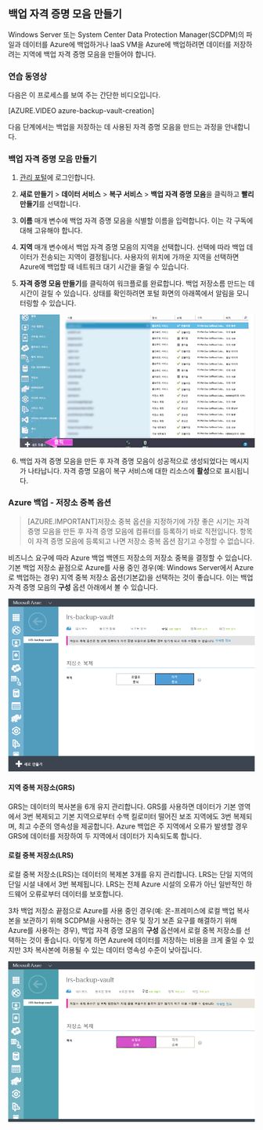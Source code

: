 ## 백업 자격 증명 모음 만들기
Windows Server 또는 System Center Data Protection Manager(SCDPM)의 파일과 데이터를 Azure에 백업하거나 IaaS VM을 Azure에 백업하려면 데이터를 저장하려는 지역에 백업 자격 증명 모음을 만들어야 합니다.

### 연습 동영상

다음은 이 프로세스를 보여 주는 간단한 비디오입니다.

[AZURE.VIDEO azure-backup-vault-creation]

다음 단계에서는 백업을 저장하는 데 사용된 자격 증명 모음을 만드는 과정을 안내합니다.

### 백업 자격 증명 모음 만들기
1. [관리 포털](https://manage.windowsazure.com/)에 로그인합니다.
2. **새로 만들기** > **데이터 서비스** > **복구 서비스** > **백업 자격 증명 모음**을 클릭하고 **빨리 만들기**를 선택합니다.
3. **이름** 매개 변수에 백업 자격 증명 모음을 식별할 이름을 입력합니다. 이는 각 구독에 대해 고유해야 합니다.
4. **지역** 매개 변수에서 백업 자격 증명 모음의 지역을 선택합니다. 선택에 따라 백업 데이터가 전송되는 지역이 결정됩니다. 사용자의 위치에 가까운 지역을 선택하면 Azure에 백업할 때 네트워크 대기 시간을 줄일 수 있습니다.
5. **자격 증명 모음 만들기**를 클릭하여 워크플로를 완료합니다. 백업 저장소름 만드는 데 시간이 걸릴 수 있습니다. 상태를 확인하려면 포털 화면의 아래쪽에서 알림을 모니터링할 수 있습니다.

    ![자격 증명 모음을 만드는 중](./media/backup-create-vault-wgif/create-vault-wgif.gif)

6. 백업 자격 증명 모음을 만든 후 자격 증명 모음이 성공적으로 생성되었다는 메시지가 나타납니다. 자격 증명 모음이 복구 서비스에 대한 리소스에 **활성**으로 표시됩니다.

### Azure 백업 - 저장소 중복 옵션

> [AZURE.IMPORTANT]저장소 중복 옵션을 지정하기에 가장 좋은 시기는 자격 증명 모음을 만든 후 자격 증명 모음에 컴퓨터를 등록하기 바로 직전입니다. 항목이 자격 증명 모음에 등록되고 나면 저장소 중복 옵션 잠기고 수정할 수 없습니다.

비즈니스 요구에 따라 Azure 백업 백엔드 저장소의 저장소 중복을 결정할 수 있습니다. 기본 백업 저장소 끝점으로 Azure를 사용 중인 경우(예: Windows Server에서 Azure로 백업하는 경우) 지역 중복 저장소 옵션(기본값)을 선택하는 것이 좋습니다. 이는 백업 자격 증명 모음의 **구성** 옵션 아래에서 볼 수 있습니다.

![GRS](./media/backup-create-vault/grs.png)

#### 지역 중복 저장소(GRS)
GRS는 데이터의 복사본을 6개 유지 관리합니다. GRS를 사용하면 데이터가 기본 영역에서 3번 복제되고 기본 지역으로부터 수백 킬로미터 떨어진 보조 지역에도 3번 복제되며, 최고 수준의 영속성을 제공합니다. Azure 백업은 주 지역에서 오류가 발생할 경우 GRS에 데이터를 저장하여 두 지역에서 데이터가 지속되도록 합니다.

#### 로컬 중복 저장소(LRS)
로컬 중복 저장소(LRS)는 데이터의 복제본 3개를 유지 관리합니다. LRS는 단일 지역의 단일 시설 내에서 3번 복제됩니다. LRS는 전체 Azure 시설의 오류가 아닌 일반적인 하드웨어 오류로부터 데이터를 보호합니다.

3차 백업 저장소 끝점으로 Azure를 사용 중인 경우(예: 온-프레미스에 로컬 백업 복사본을 보관하기 위해 SCDPM을 사용하는 경우 및 장기 보존 요구를 해결하기 위해 Azure를 사용하는 경우), 백업 자격 증명 모음의 **구성** 옵션에서 로컬 중복 저장소를 선택하는 것이 좋습니다. 이렇게 하면 Azure에 데이터를 저장하는 비용을 크게 줄일 수 있지만 3차 복사본에 허용될 수 있는 데이터 영속성 수준이 낮아집니다.

![LRS](./media/backup-create-vault/lrs.png)

<!----HONumber=AcomDC_1203_2015-->